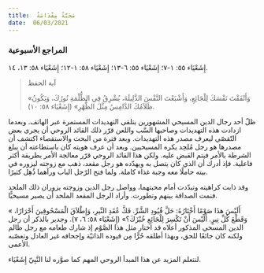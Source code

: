 ```yaml
---
title:  مَحَبَّةٌ مِقْدَامَةٌ
date:  06/03/2021
---
```


### المراجع الأسبوعية
إِشَعْيَاء ٥٥: ١-٧؛ إِشَعْيَاء ٥٥: ٦-١٣؛ إِشَعْيَاء ٥٨: ١-١٢؛ إِشَعْيَاء ٥٨: ١٣، ١٤.

> <p>آية الحفظ</p>
> «وَأَنْفَقْتَ نَفْسَكَ لِلْجَائِعِ، وَأَشْبَعْتَ النَّفْسَ الذَّلِيلَةَ، يُشْرِقُ فِي الظُّلْمَةِ نُورُكَ، وَيَكُونُ ظَلاَمُكَ الدَّامِسُ مِثْلَ الظُّهْرِ» (إِشَعْيَاء ٥٨: ١٠).

ظلّ أحد رجال الدين المسيحي المشهورين يتلقى التهديدات المستمرة عبر الهاتف. وبعدما ازدادت هذه التهديدات وصاحبها السَّب واللعن قرّر ذلك القائد الروحي أن يجرى بعض التّقصّي ليعرف مصدر هذه التهديدات. وبعد فترة من البحث والاستقصاء اكتشف أن مصدرها هو رجل مُلحِد يكره المسيحيين. وبعد أن عرف هويته كان باستطاعته أن يبلغ الشرطة بالأمر فيتم القبض عليه. ولكن هذا القائد الروحي قرّر معالجة الأمر بطريقة أكثر فاعلية. فإذ أدرك أن الذي كان يتصل به ويهدّده هو رجل مقعد، ذهب مع زوجته ليزوره في بيته حاملًا معه وجبة غذاء كاملة. ولما فتح الرّجل الباب ورآهما ذُهِل كثيرًا.

وقد ذابت كراهيته وتبدّدت أمام محبتهما، وواصل رجل الدين وزوجته يزوران ذلك الملحد فنمت الصداقة بينهم وتطورت. وأراد الرجل المقعد الملحد أن يصير مسيحيًّا.

« أَلَيْسَ هذَا صَوْمًا أَخْتَارُهُ: حَلَّ قُيُودِ الشَّرِّ. فَكَّ عُقَدِ النِّيرِ، وَإِطْلاَقَ الْمَسْحُوقِينَ أَحْرَارًا، وَقَطْعَ كُلِّ نِيرٍ. أَلَيْسَ أَنْ تَكْسِرَ لِلْجَائِعِ خُبْزَكَ؟» (إِشَعْيَاء ٥٨: ٦، ٧). وجدير بالذكر أن رجل الدين المسحي المذكور أعلاه قد اختار مثل هذا الصَّوْم إذ شارك طعامه مع رجل ظالم ولكنه كان جائعًا للحق، وبهذا أطلقه حُرًّا مِن قيوده الذاتيّة وإجحافه غير العادل وتعصّبه الأعمى.

لنتعلم المزيد عن هذا المبدأ الروحي المهم كما صوَّره لنا النَّبِيّ إِشَعْيَاء.